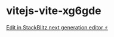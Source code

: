 # vitejs-vite-xg6gde

[Edit in StackBlitz next generation editor ⚡️](https://stackblitz.com/~/github.com/soundrolling/vitejs-vite-xg6gde)